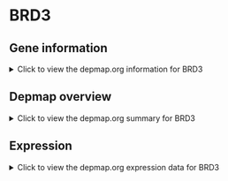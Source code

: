 <h1>BRD3</h1>

<h2>Gene information</h2>
<details>
  <summary>Click to view the depmap.org information for BRD3</summary>
  <p><a href="https://depmap.org/portal/gene/BRD3?tab=about" target="_BLANK">Open page in a new tab...</a></p>
  <iframe src="https://depmap.org/portal/gene/BRD3?tab=about" style="border:none;width:100%;height:800px"></iframe>
</details>

<h2>Depmap overview</h2>
<details>
  <summary>Click to view the depmap.org summary for BRD3</summary>
  <p><a href="https://depmap.org/portal/gene/BRD3?tab=overview" target="_BLANK">Open page in a new tab...</a></p>
  <iframe src="https://depmap.org/portal/gene/BRD3?tab=overview" style="border:none;width:100%;height:800px"></iframe>
</details>

<h2>Expression</h2>
<details>
  <summary>Click to view the depmap.org expression data for BRD3</summary>
  <p><a href="https://depmap.org/portal/gene/BRD3?tab=characterization" target="_BLANK">Open page in a new tab...</a></p>
  <iframe src="https://depmap.org/portal/gene/BRD3?tab=characterization" style="border:none;width:100%;height:800px"></iframe>
</details>


<!--
<h2>Reactome Pathway diagram</h2>
<details>
  <summary>Click to view the Reactome pathway for BRD3</summary>
  <p><a href="PURL" target="_BLANK">Open page in a new tab...</a></p>
  PNAME
</details>
-->


